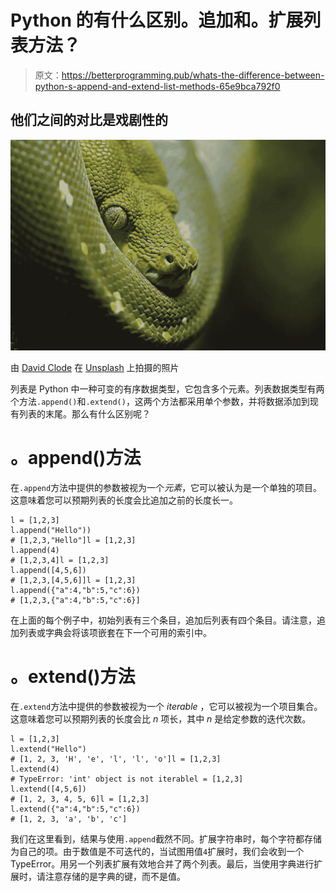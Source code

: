 # Python 的有什么区别。追加和。扩展列表方法？

> 原文：<https://betterprogramming.pub/whats-the-difference-between-python-s-append-and-extend-list-methods-65e9bca792f0>

## 他们之间的对比是戏剧性的

![](img/e8f711e0e1826c043c696a9d61f6ead6.png)

由 [David Clode](https://unsplash.com/@davidclode?utm_source=unsplash&utm_medium=referral&utm_content=creditCopyText) 在 [Unsplash](https://unsplash.com/s/photos/monty-python?utm_source=unsplash&utm_medium=referral&utm_content=creditCopyText) 上拍摄的照片

列表是 Python 中一种可变的有序数据类型，它包含多个元素。列表数据类型有两个方法`.append()`和`.extend()`，这两个方法都采用单个参数，并将数据添加到现有列表的末尾。那么有什么区别呢？

# 。append()方法

在`.append`方法中提供的参数被视为一个*元素*，它可以被认为是一个单独的项目。这意味着您可以预期列表的长度会比追加之前的长度长一。

```
l = [1,2,3]
l.append("Hello"))
# [1,2,3,"Hello"]l = [1,2,3]
l.append(4)
# [1,2,3,4]l = [1,2,3]
l.append([4,5,6])
# [1,2,3,[4,5,6]]l = [1,2,3]
l.append({"a":4,"b":5,"c":6})
# [1,2,3,{"a":4,"b":5,"c":6}]
```

在上面的每个例子中，初始列表有三个条目，追加后列表有四个条目。请注意，追加列表或字典会将该项嵌套在下一个可用的索引中。

# 。extend()方法

在`.extend`方法中提供的参数被视为一个 *iterable* ，它可以被视为一个项目集合。这意味着您可以预期列表的长度会比 *n* 项长，其中 *n* 是给定参数的迭代次数。

```
l = [1,2,3]
l.extend("Hello")
# [1, 2, 3, 'H', 'e', 'l', 'l', 'o']l = [1,2,3]
l.extend(4)
# TypeError: 'int' object is not iterablel = [1,2,3]
l.extend([4,5,6])
# [1, 2, 3, 4, 5, 6]l = [1,2,3]
l.extend({"a":4,"b":5,"c":6})
# [1, 2, 3, 'a', 'b', 'c']
```

我们在这里看到，结果与使用`.append`截然不同。扩展字符串时，每个字符都存储为自己的项。由于数值是不可迭代的，当试图用值`4`扩展时，我们会收到一个 TypeError。用另一个列表扩展有效地合并了两个列表。最后，当使用字典进行扩展时，请注意存储的是字典的键，而不是值。